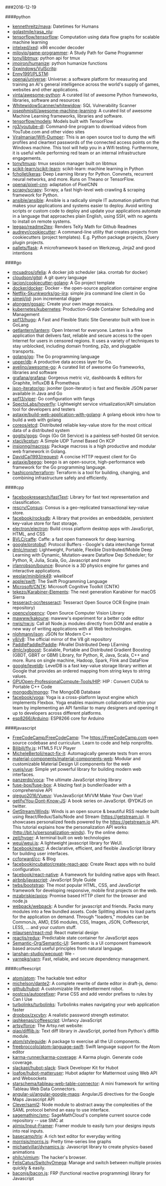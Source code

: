 ###2016-12-19

####python
* [kennethreitz/maya](https://github.com/kennethreitz/maya): Datetimes for Humans
* [golastmile/rasa_nlu](https://github.com/golastmile/rasa_nlu): 
* [tensorflow/tensorflow](https://github.com/tensorflow/tensorflow): Computation using data flow graphs for scalable machine learning
* [intelxed/xed](https://github.com/intelxed/xed): x86 encoder decoder
* [miloyip/game-programmer](https://github.com/miloyip/game-programmer): A Study Path for Game Programmer
* [tony/libtmux](https://github.com/tony/libtmux): python api for tmux
* [jmoiron/humanize](https://github.com/jmoiron/humanize): python humanize functions
* [0xwindows/VulScritp](https://github.com/0xwindows/VulScritp): 
* [Enny1991/PLSTM](https://github.com/Enny1991/PLSTM): 
* [openai/universe](https://github.com/openai/universe): Universe: a software platform for measuring and training an AI's general intelligence across the world's supply of games, websites and other applications.
* [vinta/awesome-python](https://github.com/vinta/awesome-python): A curated list of awesome Python frameworks, libraries, software and resources
* [WhitewidowScanner/whitewidow](https://github.com/WhitewidowScanner/whitewidow): SQL Vulnerability Scanner
* [josephmisiti/awesome-machine-learning](https://github.com/josephmisiti/awesome-machine-learning): A curated list of awesome Machine Learning frameworks, libraries and software.
* [tensorflow/models](https://github.com/tensorflow/models): Models built with TensorFlow
* [rg3/youtube-dl](https://github.com/rg3/youtube-dl): Command-line program to download videos from YouTube.com and other video sites
* [Viralmaniar/Wifi-Dumper](https://github.com/Viralmaniar/Wifi-Dumper): This is an open source tool to dump the wifi profiles and cleartext passwords of the connected access points on the Windows machine. This tool will help you in a Wifi testing. Furthermore, it is useful while performing red team or an internal infrastructure engagements.
* [tony/tmuxp](https://github.com/tony/tmuxp):  tmux session manager built on libtmux
* [scikit-learn/scikit-learn](https://github.com/scikit-learn/scikit-learn): scikit-learn: machine learning in Python
* [fchollet/keras](https://github.com/fchollet/keras): Deep Learning library for Python. Convnets, recurrent neural networks, and more. Runs on Theano or TensorFlow.
* [openai/pixel-cnn](https://github.com/openai/pixel-cnn): adaptation of PixelCNN
* [scrapy/scrapy](https://github.com/scrapy/scrapy): Scrapy, a fast high-level web crawling & scraping framework for Python.
* [ansible/ansible](https://github.com/ansible/ansible): Ansible is a radically simple IT automation platform that makes your applications and systems easier to deploy. Avoid writing scripts or custom code to deploy and update your applications automate in a language that approaches plain English, using SSH, with no agents to install on remote systems.
* [leegao/readme2tex](https://github.com/leegao/readme2tex): Renders TeXy Math for Github Readmes
* [audreyr/cookiecutter](https://github.com/audreyr/cookiecutter): A command-line utility that creates projects from cookiecutters (project templates). E.g. Python package projects, jQuery plugin projects.
* [pallets/flask](https://github.com/pallets/flask): A microframework based on Werkzeug, Jinja2 and good intentions

####go
* [mcuadros/ofelia](https://github.com/mcuadros/ofelia): A docker job scheduler (aka. crontab for docker)
* [cloudson/gitql](https://github.com/cloudson/gitql): A git query language
* [lacion/cookiecutter-golang](https://github.com/lacion/cookiecutter-golang): A Go project template
* [docker/docker](https://github.com/docker/docker): Docker - the open-source application container engine
* [Netflix-Skunkworks/go-jira](https://github.com/Netflix-Skunkworks/go-jira): simple jira command line client in Go
* [simeji/jid](https://github.com/simeji/jid): json incremental digger
* [atongen/gosaic](https://github.com/atongen/gosaic): Create your own image mosaics.
* [kubernetes/kubernetes](https://github.com/kubernetes/kubernetes): Production-Grade Container Scheduling and Management
* [spf13/hugo](https://github.com/spf13/hugo): A Fast and Flexible Static Site Generator built with love in GoLang
* [getlantern/lantern](https://github.com/getlantern/lantern):  Open Internet for everyone. Lantern is a free application that delivers fast, reliable and secure access to the open Internet for users in censored regions. It uses a variety of techniques to stay unblocked, including domain fronting, p2p, and pluggable transports.
* [golang/go](https://github.com/golang/go): The Go programming language
* [upper/db](https://github.com/upper/db): A productive data access layer for Go.
* [avelino/awesome-go](https://github.com/avelino/awesome-go): A curated list of awesome Go frameworks, libraries and software
* [grafana/grafana](https://github.com/grafana/grafana): Gorgeous metric viz, dashboards & editors for Graphite, InfluxDB & Prometheus
* [json-iterator/go](https://github.com/json-iterator/go): jsoniter (json-iterator) is fast and flexible JSON parser available in Java and Go
* [spf13/viper](https://github.com/spf13/viper): Go configuration with fangs
* [SpectoLabs/hoverfly](https://github.com/SpectoLabs/hoverfly): Lightweight service virtualization/API simulation tool for developers and testers
* [astaxie/build-web-application-with-golang](https://github.com/astaxie/build-web-application-with-golang): A golang ebook intro how to build a web with golang
* [coreos/etcd](https://github.com/coreos/etcd): Distributed reliable key-value store for the most critical data of a distributed system
* [gogits/gogs](https://github.com/gogits/gogs): Gogs (Go Git Service) is a painless self-hosted Git service.
* [xtaci/kcptun](https://github.com/xtaci/kcptun): A Simple UDP Tunnel Based On KCP
* [insionng/macross](https://github.com/insionng/macross): Package macross is a high productive and modular web framework in Golang.
* [DavidCai1993/request](https://github.com/DavidCai1993/request): A concise HTTP request client for Go
* [astaxie/beego](https://github.com/astaxie/beego): beego is an open-source, high-performance web framework for the Go programming language.
* [hashicorp/terraform](https://github.com/hashicorp/terraform): Terraform is a tool for building, changing, and combining infrastructure safely and efficiently.

####cpp
* [facebookresearch/fastText](https://github.com/facebookresearch/fastText): Library for fast text representation and classification.
* [rescrv/Consus](https://github.com/rescrv/Consus): Consus is a geo-replicated transactional key-value store.
* [facebook/rocksdb](https://github.com/facebook/rocksdb): A library that provides an embeddable, persistent key-value store for fast storage.
* [electron/electron](https://github.com/electron/electron): Build cross platform desktop apps with JavaScript, HTML, and CSS
* [BVLC/caffe](https://github.com/BVLC/caffe): Caffe: a fast open framework for deep learning.
* [google/protobuf](https://github.com/google/protobuf): Protocol Buffers - Google's data interchange format
* [dmlc/mxnet](https://github.com/dmlc/mxnet): Lightweight, Portable, Flexible Distributed/Mobile Deep Learning with Dynamic, Mutation-aware Dataflow Dep Scheduler; for Python, R, Julia, Scala, Go, Javascript and more
* [irlanrobson/bounce](https://github.com/irlanrobson/bounce): Bounce is a 3D physics engine for games and interactive applications.
* [weolar/miniblink49](https://github.com/weolar/miniblink49): wkelibcef
* [apple/swift](https://github.com/apple/swift): The Swift Programming Language
* [Microsoft/CNTK](https://github.com/Microsoft/CNTK): Microsoft Cognitive Toolkit (CNTK)
* [tekezo/Karabiner-Elements](https://github.com/tekezo/Karabiner-Elements): The next generation Karabiner for macOS Sierra
* [tesseract-ocr/tesseract](https://github.com/tesseract-ocr/tesseract): Tesseract Open Source OCR Engine (main repository)
* [opencv/opencv](https://github.com/opencv/opencv): Open Source Computer Vision Library
* [mawww/kakoune](https://github.com/mawww/kakoune): mawww's experiment for a better code editor
* [nwjs/nw.js](https://github.com/nwjs/nw.js): Call all Node.js modules directly from DOM and enable a new way of writing applications with all Web technologies.
* [nlohmann/json](https://github.com/nlohmann/json): JSON for Modern C++
* [v8/v8](https://github.com/v8/v8): The official mirror of the V8 git repository
* [PaddlePaddle/Paddle](https://github.com/PaddlePaddle/Paddle): PArallel Distributed Deep LEarning
* [dmlc/xgboost](https://github.com/dmlc/xgboost): Scalable, Portable and Distributed Gradient Boosting (GBDT, GBRT or GBM) Library, for Python, R, Java, Scala, C++ and more. Runs on single machine, Hadoop, Spark, Flink and DataFlow
* [google/leveldb](https://github.com/google/leveldb): LevelDB is a fast key-value storage library written at Google that provides an ordered mapping from string keys to string values.
* [GPUOpen-ProfessionalCompute-Tools/HIP](https://github.com/GPUOpen-ProfessionalCompute-Tools/HIP): HIP : Convert CUDA to Portable C++ Code
* [mongodb/mongo](https://github.com/mongodb/mongo): The MongoDB Database
* [facebook/yoga](https://github.com/facebook/yoga): Yoga is a cross-platform layout engine which implements Flexbox. Yoga enables maximum collaboration within your team by implementing an API familiar to many designers and opening it up to developers across different platforms.
* [esp8266/Arduino](https://github.com/esp8266/Arduino): ESP8266 core for Arduino

####javascript
* [FreeCodeCamp/FreeCodeCamp](https://github.com/FreeCodeCamp/FreeCodeCamp): The https://FreeCodeCamp.com open source codebase and curriculum. Learn to code and help nonprofits.
* [Bilibili/flv.js](https://github.com/Bilibili/flv.js): HTML5 FLV Player
* [MicheleBertoli/react-fix-it](https://github.com/MicheleBertoli/react-fix-it): Automagically generate tests from errors
* [material-components/material-components-web](https://github.com/material-components/material-components-web): Modular and customizable Material Design UI components for the web
* [vuejs/vue](https://github.com/vuejs/vue): Simple yet powerful library for building modern web interfaces.
* [panzerdp/voca](https://github.com/panzerdp/voca): The ultimate JavaScript string library
* [fuse-box/fuse-box](https://github.com/fuse-box/fuse-box): A blazing fast js bundler/loader with a comprehensive API
* [qieguo2016/Vueuv](https://github.com/qieguo2016/Vueuv): VueJavaScript MVVM Make Your Own Vue!
* [getify/You-Dont-Know-JS](https://github.com/getify/You-Dont-Know-JS): A book series on JavaScript. @YDKJS on twitter.
* [GetStream/Winds](https://github.com/GetStream/Winds): Winds is an open source & beautiful RSS reader built using React/Redux/Sails/Node and Stream (https://getstream.io). It showcases personalized feeds powered by the https://getstream.io API. This tutorial explains how the personalization API works (http://bit.ly/personalization-winds). Try the online demo:
* [zeit/hyper](https://github.com/zeit/hyper): A terminal built on web technologies
* [weui/weui.js](https://github.com/weui/weui.js): A lightweight javascript library for WeUI.
* [facebook/react](https://github.com/facebook/react): A declarative, efficient, and flexible JavaScript library for building user interfaces.
* [ccforward/cc](https://github.com/ccforward/cc):  & Blog
* [facebookincubator/create-react-app](https://github.com/facebookincubator/create-react-app): Create React apps with no build configuration.
* [facebook/react-native](https://github.com/facebook/react-native): A framework for building native apps with React.
* [airbnb/javascript](https://github.com/airbnb/javascript): JavaScript Style Guide
* [twbs/bootstrap](https://github.com/twbs/bootstrap): The most popular HTML, CSS, and JavaScript framework for developing responsive, mobile first projects on the web.
* [mzabriskie/axios](https://github.com/mzabriskie/axios): Promise based HTTP client for the browser and node.js
* [webpack/webpack](https://github.com/webpack/webpack): A bundler for javascript and friends. Packs many modules into a few bundled assets. Code Splitting allows to load parts for the application on demand. Through "loaders," modules can be CommonJs, AMD, ES6 modules, CSS, Images, JSON, Coffeescript, LESS, ... and your custom stuff.
* [mlaursen/react-md](https://github.com/mlaursen/react-md): React material design
* [reactjs/redux](https://github.com/reactjs/redux): Predictable state container for JavaScript apps
* [Semantic-Org/Semantic-UI](https://github.com/Semantic-Org/Semantic-UI): Semantic is a UI component framework based around useful principles from natural language.
* [lanshan-studio/wecqupt](https://github.com/lanshan-studio/wecqupt): We - 
* [yarnpkg/yarn](https://github.com/yarnpkg/yarn):  Fast, reliable, and secure dependency management.

####coffeescript
* [atom/atom](https://github.com/atom/atom): The hackable text editor
* [michelson/dante2](https://github.com/michelson/dante2): A complete rewrite of dante editor in draft-js, demo:
* [github/hubot](https://github.com/github/hubot): A customizable life embetterment robot.
* [postcss/autoprefixer](https://github.com/postcss/autoprefixer): Parse CSS and add vendor prefixes to rules by Can I Use
* [turbolinks/turbolinks](https://github.com/turbolinks/turbolinks): Turbolinks makes navigating your web application faster
* [dropbox/zxcvbn](https://github.com/dropbox/zxcvbn): A realistic password strength estimator.
* [jashkenas/coffeescript](https://github.com/jashkenas/coffeescript): Unfancy JavaScript
* [artsy/force](https://github.com/artsy/force): The Artsy.net website:
* [qiao/difflib.js](https://github.com/qiao/difflib.js): Text diff library in JavaScript, ported from Python's difflib module.
* [atom/styleguide](https://github.com/atom/styleguide): A package to exercise all the UI components.
* [freebroccolo/atom-language-swift](https://github.com/freebroccolo/atom-language-swift): Swift language support for the Atom editor
* [karma-runner/karma-coverage](https://github.com/karma-runner/karma-coverage): A Karma plugin. Generate code coverage.
* [slackapi/hubot-slack](https://github.com/slackapi/hubot-slack): Slack Developer Kit for Hubot
* [loafoe/hubot-matteruser](https://github.com/loafoe/hubot-matteruser): Hubot adapter for Mattermost using Web API and Websockets
* [starschema/tableau-web-table-connector](https://github.com/starschema/tableau-web-table-connector): A mini framework for writing Tableau Web Data Connectors.
* [angular-ui/angular-google-maps](https://github.com/angular-ui/angular-google-maps): AngularJS directives for the Google Maps Javascript API
* [Clever/saml2](https://github.com/Clever/saml2): Node module to abstract away the complexities of the SAML protocol behind an easy to use interface.
* [sagemathinc/smc](https://github.com/sagemathinc/smc): SageMathCloud's complete current source code repository -- use SMC at
* [ajimix/Input-Framer](https://github.com/ajimix/Input-Framer): Framer module to easily turn your designs inputs into real inputs.
* [basecamp/trix](https://github.com/basecamp/trix): A rich text editor for everyday writing
* [morrisjs/morris.js](https://github.com/morrisjs/morris.js): Pretty time-series line graphs
* [michaelvillar/dynamics.js](https://github.com/michaelvillar/dynamics.js): Javascript library to create physics-based animations
* [philc/vimium](https://github.com/philc/vimium): The hacker's browser.
* [FelisCatus/SwitchyOmega](https://github.com/FelisCatus/SwitchyOmega): Manage and switch between multiple proxies quickly & easily.
* [baconjs/bacon.js](https://github.com/baconjs/bacon.js): FRP (functional reactive programming) library for Javascript
